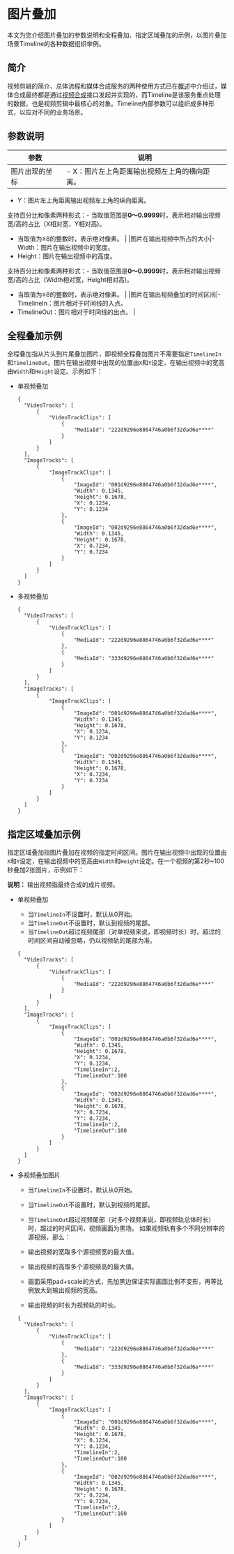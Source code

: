 # 图片叠加

本文为您介绍图片叠加的参数说明和全程叠加、指定区域叠加的示例，以图片叠加场景Timeline的各种数据组织举例。

## 简介

视频剪辑的简介、总体流程和媒体合成服务的两种使用方式已在[概述](/cn.zh-CN/开发指南/云剪辑/概述.md)中介绍过，媒体合成最终都是通过[视频合成](/cn.zh-CN/服务端API/视频剪辑(云剪辑)/视频合成.md)接口发起并实现的，而Timeline是该服务重点处理的数据，也是视频剪辑中最核心的对象。Timeline内部参数可以组织成多种形式，以应对不同的业务场景。

## 参数说明

|参数|说明|
|--|--|
|图片出现的坐标|-   X：图片左上角距离输出视频左上角的横向距离。
-   Y：图片左上角距离输出视频左上角的纵向距离。

支持百分比和像素两种形式：-   当取值范围是**0～0.9999**时，表示相对输出视频宽/高的占比（X相对宽，Y相对高\)。
-   当取值为≥8的整数时，表示绝对像素。 |
|图片在输出视频中所占的大小|-   Width：图片在输出视频中的宽度。
-   Height：图片在输出视频中的高度。

支持百分比和像素两种形式：-   当取值范围是**0～0.9999**时，表示相对输出视频宽/高的占比（Width相对宽，Height相对高\)。
-   当取值为≥8的整数时，表示绝对像素。 |
|图片在输出视频叠加的时间区间|-   TimelineIn：图片相对于时间线的入点。
-   TimelineOut：图片相对于时间线的出点。 |

## 全程叠加示例

全程叠加指从片头到片尾叠加图片，即视频全程叠加图片不需要指定`TimelineIn`和`TimelineOut`。图片在输出视频中出现的位置由`X`和`Y`设定，在输出视频中的宽高由`Width`和`Height`设定。示例如下：

-   单视频叠加

    ```
    {
      "VideoTracks": [
          {
              "VideoTrackClips": [
                  {
                      "MediaId": "222d9296e8864746a0b6f32dad6e****"
                  }
              ]
          }
      ],
      "ImageTracks": [
          {
              "ImageTrackClips": [
                  {
                      "ImageId": "001d9296e8864746a0b6f32dad6e****",
                      "Width": 0.1345,
                      "Height": 0.1678,
                      "X": 0.1234,
                      "Y": 0.1234
                  },
                  {
                      "ImageId": "002d9296e8864746a0b6f32dad6e****",
                      "Width": 0.1345,
                      "Height": 0.1678,
                      "X": 0.7234,
                      "Y": 0.7234
                  }
              ]
          }
      ]
    }
    ```

-   多视频叠加

    ```
    {
      "VideoTracks": [
          {
              "VideoTrackClips": [
                  {
                      "MediaId": "222d9296e8864746a0b6f32dad6e****"
                  },
                  {
                      "MediaId": "333d9296e8864746a0b6f32dad6e****"
                  }
              ]
          }
      ],
      "ImageTracks": [
          {
              "ImageTrackClips": [
                  {
                      "ImageId": "001d9296e8864746a0b6f32dad6e****",
                      "Width": 0.1345,
                      "Height": 0.1678,
                      "X": 0.1234,
                      "Y": 0.1234
                  },
                  {
                      "ImageId": "002d9296e8864746a0b6f32dad6e****",
                      "Width": 0.1345,
                      "Height": 0.1678,
                      "X": 0.7234,
                      "Y": 0.7234
                  }
              ]
          }
      ]
    }
    ```


## 指定区域叠加示例

指定区域叠加指图片叠加在视频的指定时间区间。图片在输出视频中出现的位置由`X`和`Y`设定，在输出视频中的宽高由`Width`和`Height`设定。在一个视频的第2秒~100秒叠加2张图片，示例如下：

**说明：** 输出视频指最终合成的成片视频。

-   单视频叠加

    -   当`TimelineIn`不设置时，默认从0开始。
    -   当`TimelineOut`不设置时，默认到视频的尾部。
    -   当`TimelineOut`超过视频尾部（对单视频来说，即视频时长）时，超过的时间区间自动被忽略，仍以视频轨的尾部为准。
    ```
    {
      "VideoTracks": [
          {
              "VideoTrackClips": [
                  {
                      "MediaId": "222d9296e8864746a0b6f32dad6e****"
                  }
              ]
          }
      ],
      "ImageTracks": [
          {
              "ImageTrackClips": [
                  {
                      "ImageId": "001d9296e8864746a0b6f32dad6e****",
                      "Width": 0.1345,
                      "Height": 0.1678,
                      "X": 0.1234,
                      "Y": 0.1234,
                      "TimelineIn":2,
                      "TimelineOut":100
                  },
                  {
                      "ImageId": "002d9296e8864746a0b6f32dad6e****",
                      "Width": 0.1345,
                      "Height": 0.1678,
                      "X": 0.7234,
                      "Y": 0.7234,
                      "TimelineIn":2,
                      "TimelineOut":100
                  }
              ]
          }
      ]
    }
    ```

-   多视频叠加图片

    -   当`TimelineIn`不设置时，默认从0开始。
    -   当`TimelineOut`不设置时，默认到视频的尾部。
    -   当`TimelineOut`超过视频尾部（对多个视频来说，即视频轨总体时长）时，超过的时间区间，视频画面为黑场。
    如果视频轨有多个不同分辨率的源视频，那么：

    -   输出视频的宽取多个源视频宽的最大值。
    -   输出视频的高取多个源视频高的最大值。
    -   画面采用pad+scale的方式，先加黑边保证实际画面比例不变形，再等比例放大到输出视频的宽高。
    -   输出视频的时长为视频轨的时长。
    ```
    {
      "VideoTracks": [
          {
              "VideoTrackClips": [
                  {
                      "MediaId": "222d9296e8864746a0b6f32dad6e****"
                  },
                  {
                      "MediaId": "333d9296e8864746a0b6f32dad6e****"
                  }
              ]
          }
      ],
      "ImageTracks": [
          {
              "ImageTrackClips": [
                  {
                      "ImageId": "001d9296e8864746a0b6f32dad6e****",
                      "Width": 0.1345,
                      "Height": 0.1678,
                      "X": 0.1234,
                      "Y": 0.1234,
                      "TimelineIn":2,
                      "TimelineOut":100
                  },
                  {
                      "ImageId": "002d9296e8864746a0b6f32dad6e****",
                      "Width": 0.1345,
                      "Height": 0.1678,
                      "X": 0.7234,
                      "Y": 0.7234,
                      "TimelineIn":2,
                      "TimelineOut":100
                  }
              ]
          }
      ]
    }
    ```



